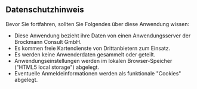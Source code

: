 ## Datenschutzhinweis

Bevor Sie fortfahren, sollten Sie Folgendes über diese Anwendung wissen:

* Diese Anwendung bezieht ihre Daten von einen Anwendungsserver der Brockmann Consult GmbH.
* Es kommen freie Kartendienste von Drittanbietern zum Einsatz.
* Es werden keine Anwenderdaten gesammelt oder geteilt.
* Anwendungseinstellungen werden im lokalen Browser-Speicher ("HTML5 local storage") abgelegt.
* Eventuelle Anmeldeinformationen werden als funktionale "Cookies" abgelegt.
